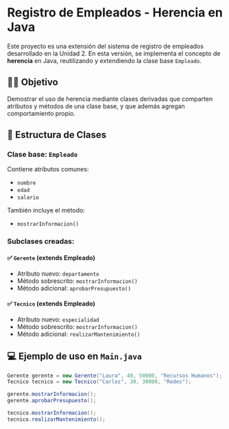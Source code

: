 # Registro de Empleados - Herencia en Java

Este proyecto es una extensión del sistema de registro de empleados desarrollado en la Unidad 2. En esta versión, se implementa el concepto de **herencia** en Java, reutilizando y extendiendo la clase base `Empleado`.

## 👨‍🏫 Objetivo

Demostrar el uso de herencia mediante clases derivadas que comparten atributos y métodos de una clase base, y que además agregan comportamiento propio.

## 🧱 Estructura de Clases

### Clase base: `Empleado`
Contiene atributos comunes:
- `nombre`
- `edad`
- `salario`

También incluye el método:
- `mostrarInformacion()`

### Subclases creadas:

#### ✅ `Gerente` (extends Empleado)
- Atributo nuevo: `departamento`
- Método sobrescrito: `mostrarInformacion()`
- Método adicional: `aprobarPresupuesto()`

#### ✅ `Tecnico` (extends Empleado)
- Atributo nuevo: `especialidad`
- Método sobrescrito: `mostrarInformacion()`
- Método adicional: `realizarMantenimiento()`

## 💻 Ejemplo de uso en `Main.java`

```java
Gerente gerente = new Gerente("Laura", 40, 50000, "Recursos Humanos");
Tecnico tecnico = new Tecnico("Carlos", 30, 30000, "Redes");

gerente.mostrarInformacion();
gerente.aprobarPresupuesto();

tecnico.mostrarInformacion();
tecnico.realizarMantenimiento();
